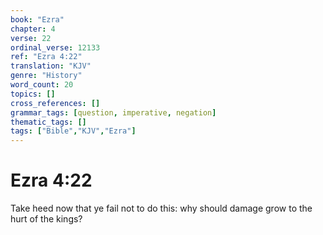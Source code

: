 ```yaml
---
book: "Ezra"
chapter: 4
verse: 22
ordinal_verse: 12133
ref: "Ezra 4:22"
translation: "KJV"
genre: "History"
word_count: 20
topics: []
cross_references: []
grammar_tags: [question, imperative, negation]
thematic_tags: []
tags: ["Bible","KJV","Ezra"]
---
```


# Ezra 4:22

Take heed now that ye fail not to do this: why should damage grow to the hurt of the kings?
